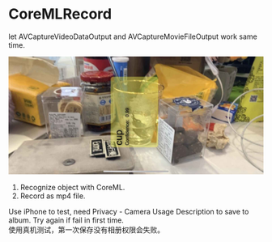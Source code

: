 # CoreMLRecord

let AVCaptureVideoDataOutput and AVCaptureMovieFileOutput work same time.

<img width=600px src="https://github.com/gwh111/CoreMLRecord/blob/master/BallOC/IMG_5952.jpg?raw=true" >

1. Recognize object with CoreML.
2. Record as mp4 file.


Use iPhone to test, need Privacy - Camera Usage Description to save to album. Try again if fail in first time.  
使用真机测试，第一次保存没有相册权限会失败。
